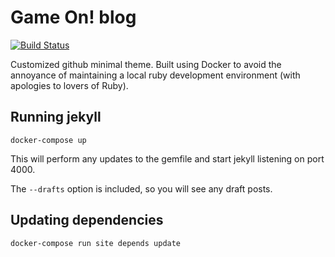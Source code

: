 # Game On! blog

[![Build Status](https://travis-ci.org/gameontext/gameontext.github.io.svg?branch=master)](https://travis-ci.org/gameontext/gameontext.github.io)

Customized github minimal theme. Built using Docker to avoid the annoyance of maintaining a local ruby development environment (with apologies to lovers of Ruby).

## Running jekyll

```
docker-compose up
```

This will perform any updates to the gemfile and start jekyll listening on port 4000.

The `--drafts` option is included, so you will see any draft posts.

## Updating dependencies

```
docker-compose run site depends update
```
